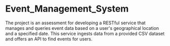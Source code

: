 # Event_Management_System
The project is an assessment for developing a RESTful service that manages and queries event data based on a user's geographical location and a specified date. This service ingests data from a provided CSV dataset and offers an API to find events for users.
